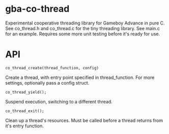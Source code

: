 # gba-co-thread

Experimental cooperative threading library for Gameboy Advance in pure C. See co_thread.h and co_thread.c for the tiny threading library. See main.c for an example. Requires some more unit testing before it's ready for use.

# API

`co_thread_create(thread_function, config)`

Create a thread, with entry point specified in thread_function. For more
settings, optionally pass a config struct.


`co_thread_yield();`

Suspend execution, switching to a different thread.


`co_thread_exit();`

Clean up a thread's resources. Must be called before a thread returns from it's entry function.
